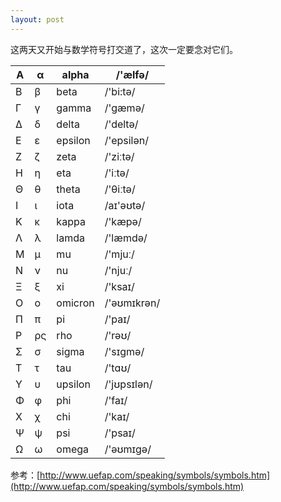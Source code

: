 ```yaml
---
layout: post
---
```


这两天又开始与数学符号打交道了，这次一定要念对它们。

| Α | α | alpha | /'ælfə/ |
| --- | --- | --- | --- |
| Β | β | beta | /'bi:tə/ |
| Γ | γ | gamma | /'gæmə/ |
| Δ | δ | delta | /'deltə/ |
| Ε | ε | epsilon | /'epsilən/ |
| Ζ | ζ | zeta | /'ziːtə/ |
| Η | η | eta | /'iːtə/ |
| Θ | θ | theta | /'θiːtə/ |
| Ι | ι | iota | /aɪ'əʊtə/ |
| Κ | κ | kappa | /'kæpə/ |
| Λ | λ | lamda | /'læmdə/ |
| Μ | μ | mu | /'mjuː/ |
| Ν | ν | nu | /'njuː/ |
| Ξ | ξ | xi | /'ksaɪ/ |
| Ο | ο | omicron | /'əʊmɪkrən/ |
| Π | π | pi | /'paɪ/ |
| Ρ | ρς | rho | /'rəʊ/ |
| Σ | σ | sigma | /'sɪgmə/ |
| Τ | τ | tau | /'tɑʊ/ |
| Υ | υ | upsilon | /'jʊpsɪlən/ |
| Φ | φ | phi | /'faɪ/ |
| Χ | χ | chi | /'kaɪ/ |
| Ψ | ψ | psi | /'psaɪ/ |
| Ω | ω | omega | /'əʊmɪgə/ |

参考：[http://www.uefap.com/speaking/symbols/symbols.htm](http://www.uefap.com/speaking/symbols/symbols.htm)

